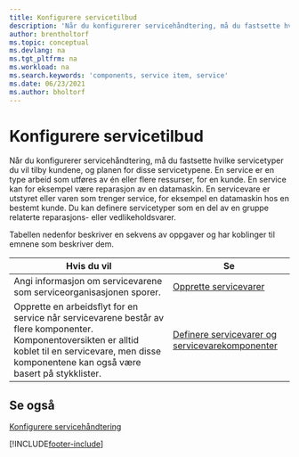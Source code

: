 ```yaml
---
title: Konfigurere servicetilbud
description: 'Når du konfigurerer servicehåndtering, må du fastsette hvilke servicetyper du vil tilby kundene, og planen for disse servicetypene.'
author: brentholtorf
ms.topic: conceptual
ms.devlang: na
ms.tgt_pltfrm: na
ms.workload: na
ms.search.keywords: 'components, service item, service'
ms.date: 06/23/2021
ms.author: bholtorf
---
```


# Konfigurere servicetilbud
Når du konfigurerer servicehåndtering, må du fastsette hvilke servicetyper du vil tilby kundene, og planen for disse servicetypene. En service er en type arbeid som utføres av én eller flere ressurser, for en kunde. En service kan for eksempel være reparasjon av en datamaskin. En servicevare er utstyret eller varen som trenger service, for eksempel en datamaskin hos en bestemt kunde. Du kan definere servicetyper som en del av en gruppe relaterte reparasjons- eller vedlikeholdsvarer.  
  
Tabellen nedenfor beskriver en sekvens av oppgaver og har koblinger til emnene som beskriver dem.  
  
|**Hvis du vil**|**Se**|  
|------------|-------------|  
|Angi informasjon om servicevarene som serviceorganisasjonen sporer.|[Opprette servicevarer](service-how-to-create-service-items.md)|  
|Opprette en arbeidsflyt for en service når servicevarene består av flere komponenter. Komponentoversikten er alltid koblet til en servicevare, men disse komponentene kan også være basert på stykklister.|[Definere servicevarer og servicevarekomponenter](service-how-setup-service-items.md)|  
  
## Se også  
[Konfigurere servicehåndtering](service-setup-service.md)   

[!INCLUDE[footer-include](includes/footer-banner.md)]